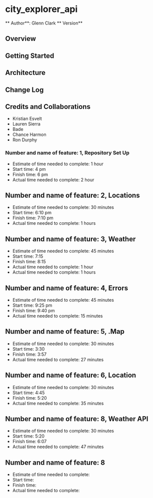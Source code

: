 # city_explorer_api

** Author**: Glenn Clark
** Version**

## Overview
<!-- Provide a high level overview of what this application is and why you are building it, beyond the fact that it's an assignment for this class. (i.e. What's your problem domain?) -->
## Getting Started
<!-- What are the steps that a user must take in order to build this app on their own machine and get it running? -->

## Architecture
<!-- Provide a detailed description of the application design. What technologies (languages, libraries, etc) you're using, and any other relevant design information. -->
## Change Log
<!-- Use this area to document the iterative changes made to your application as each feature is successfully implemented. Use time stamps. Here's an examples:

01-01-2001 4:59pm - Application now has a fully-functional express server, with a GET route for the location resource.  -->

## Credits and Collaborations

- Kristian Esvelt
- Lauren Sierra
- Bade
- Chance Harmon
- Ron Durphy
<!-- Give credit (and a link) to other people or resources that helped you build this application. -->

### Number and name of feature: 1, Repository Set Up
-  Estimate of time needed to complete: 1 hour
-  Start time: 4 pm
-  Finish time: 6 pm
-  Actual time needed to complete: 2 hour

## Number and name of feature: 2, Locations
-  Estimate of time needed to complete: 30 minutes
-  Start time: 6:10 pm
-  Finish time: 7:10 pm
-  Actual time needed to complete: 1 hours

## Number and name of feature: 3, Weather
-  Estimate of time needed to complete: 45 minutes
-  Start time: 7:15
-  Finish time: 8:15
-  Actual time needed to complete: 1 hour
-  Actual time needed to complete: 1 hours

## Number and name of feature: 4, Errors
-  Estimate of time needed to complete: 45 minutes
-  Start time: 9:25 pm
-  Finish time: 9:40 pm
-  Actual time needed to complete: 15 minutes

## Number and name of feature: 5, .Map
-  Estimate of time needed to complete: 30 minutes
-  Start time: 3:30
-  Finish time: 3:57
-  Actual time needed to complete: 27 minutes

## Number and name of feature: 6, Location
-  Estimate of time needed to complete: 30 minutes
-  Start time: 4:45
-  Finish time: 5:20
-  Actual time needed to complete: 35 minutes
## Number and name of feature: 8, Weather API
-  Estimate of time needed to complete: 30 minutes
-  Start time: 5:20
-  Finish time: 6:07
-  Actual time needed to complete: 47 minutes
## Number and name of feature: 8
-  Estimate of time needed to complete: 
-  Start time: 
-  Finish time: 
-  Actual time needed to complete:


